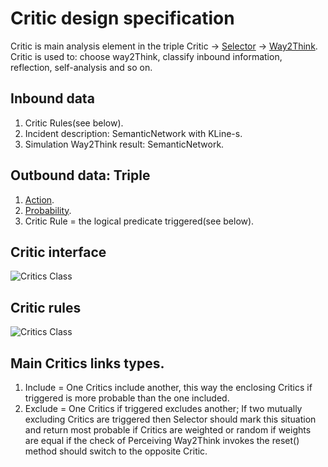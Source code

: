 # Critic design specification

Critic is main analysis element in the triple Critic -> [Selector](selector.md) -> [Way2Think](way2Think.md).
Critic is used to: choose way2Think, classify inbound information, reflection, self-analysis and so on.

## Inbound data

 1. Critic Rules(see below).
 1. Incident description: SemanticNetwork with KLine-s.
 1. Simulation Way2Think result: SemanticNetwork.

## Outbound data: Triple

 1. [Action](selector.md#action).
 1. [Probability](knowledge.md).
 1. Critic Rule = the logical predicate triggered(see below).

## Critic interface

![Critics Class](https://github.com/menta/menta-0.3/raw/master/doc/design-specification/uml/images/CriticInterface.png)

## Critic rules

![Critics Class](https://github.com/menta/menta-0.3/raw/master/doc/design-specification/uml/images/CriticRuleClass.png)

## Main Critics links types.

 1. Include = One Critics include another, this way the enclosing Critics if triggered is more probable than the one included.
 1. Exclude = One Critics if triggered excludes another; If two mutually excluding Critics are triggered then Selector should
 mark this situation and return most probable if Critics are weighted or random if weights are equal if the check of
 Perceiving Way2Think invokes the reset() method should switch to the opposite Critic.



